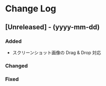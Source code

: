 # Change Log

## [Unreleased] - (yyyy-mm-dd)

### Added

- スクリーンショット画像の Drag & Drop 対応

### Changed

### Fixed